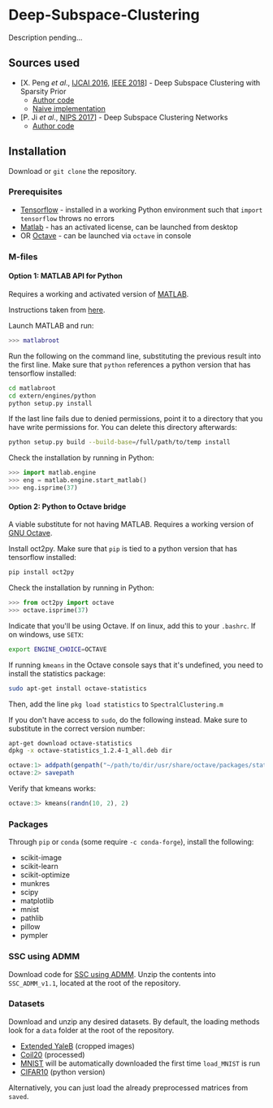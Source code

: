 # Deep-Subspace-Clustering
Description pending...

## Sources used
* [X. Peng *et al*., [IJCAI 2016](https://www.ijcai.org/Proceedings/16/Papers/275.pdf), [IEEE 2018](http://www.pengxi.me/wp-content/uploads/Papers/2018-TIP-StructAE.pdf)] - Deep Subspace Clustering with Sparsity Prior
  * [Author code](https://github.com/tonyabracadabra/Deep-Subspace-Clustering)
  * [Naive implementation](https://github.com/JasonJiaxiangLi/Deep-subspace-clustering-LDA-preprocess)
* [P. Ji *et al*., [NIPS 2017](https://papers.nips.cc/paper/6608-deep-subspace-clustering-networks.pdf)] - Deep Subspace Clustering Networks
  * [Author code](https://github.com/panji1990/Deep-subspace-clustering-networks)

## Installation
Download or ```git clone``` the repository.

### Prerequisites
* [Tensorflow](https://www.tensorflow.org/install/) - installed in a working Python environment such that ```import tensorflow``` throws no errors
* [Matlab](https://www.mathworks.com/help/install/ug/install-mathworks-software.html) - has an activated license, can be launched from desktop
* OR [Octave](https://www.gnu.org/software/octave/#install) - can be launched via ```octave``` in console

### M-files

#### Option 1: MATLAB API for Python
Requires a working and activated version of [MATLAB](https://www.mathworks.com/help/install/ug/install-mathworks-software.html).

Instructions taken from [here](https://www.mathworks.com/help/matlab/matlab_external/install-the-matlab-engine-for-python.html).

Launch MATLAB and run:
```matlab
>>> matlabroot
```

Run the following on the command line, substituting the previous result into the first line. Make sure that ```python``` references a python version that has tensorflow installed:
```bash
cd matlabroot
cd extern/engines/python
python setup.py install
```
If the last line fails due to denied permissions, point it to a directory that you have write permissions for. You can delete this directory afterwards:
```bash
python setup.py build --build-base=/full/path/to/temp install
```

Check the installation by running in Python:
```python
>>> import matlab.engine
>>> eng = matlab.engine.start_matlab()
>>> eng.isprime(37)
``` 

#### Option 2: Python to Octave bridge
A viable substitute for not having MATLAB. Requires a working version of [GNU Octave](https://www.gnu.org/software/octave/#install).

Install oct2py. Make sure that ```pip``` is tied to a python version that has tensorflow installed:
```bash
pip install oct2py
```

Check the installation by running in Python:
```python
>>> from oct2py import octave
>>> octave.isprime(37)
```

Indicate that you'll be using Octave. If on linux, add this to your ```.bashrc```. If on windows, use ```SETX```:
```bash
export ENGINE_CHOICE=OCTAVE
```

If running ```kmeans``` in the Octave console says that it's undefined, you need to install the statistics package:
```bash
sudo apt-get install octave-statistics
```
Then, add the line ```pkg load statistics``` to ```SpectralClustering.m```

If you don't have access to ```sudo```, do the following instead. Make sure to substitute in the correct version number:
```bash
apt-get download octave-statistics
dpkg -x octave-statistics_1.2.4-1_all.deb dir
```
```octave
octave:1> addpath(genpath("~/path/to/dir/usr/share/octave/packages/statistics-1.2.4"))
octave:2> savepath
```

Verify that kmeans works:
```octave
octave:3> kmeans(randn(10, 2), 2)
```

### Packages
Through ```pip``` or ```conda``` (some require ```-c conda-forge```), install the following:
* scikit-image
* scikit-learn
* scikit-optimize
* munkres
* scipy
* matplotlib
* mnist
* pathlib
* pillow
* pympler

### SSC using ADMM
Download code for [SSC using ADMM](http://vision.jhu.edu/code/). Unzip the contents into ```SSC_ADMM_v1.1```, located at the root of the repository.

### Datasets
Download and unzip any desired datasets. By default, the loading methods look for a ```data``` folder at the root of the repository.
* [Extended YaleB](http://vision.ucsd.edu/~leekc/ExtYaleDatabase/ExtYaleB.html) (cropped images)
* [Coil20](http://www.cs.columbia.edu/CAVE/software/softlib/coil-20.php) (processed)
* [MNIST](http://yann.lecun.com/exdb/mnist/) will be automatically downloaded the first time ```load_MNIST``` is run
* [CIFAR10](https://www.cs.toronto.edu/~kriz/cifar.html) (python version)

Alternatively, you can just load the already preprocessed matrices from ```saved```.
